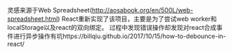 灵感来源于Web Spreadsheet(http://aosabook.org/en/500L/web-spreadsheet.html)
React重新实现了该项目，主要是为了尝试web worker和localStorage以及react的双向绑定。
过程中发现错误操作却发现对react合成事件进行异步操作有坑https://billqiu.github.io/2017/10/15/how-to-debounce-in-react/
